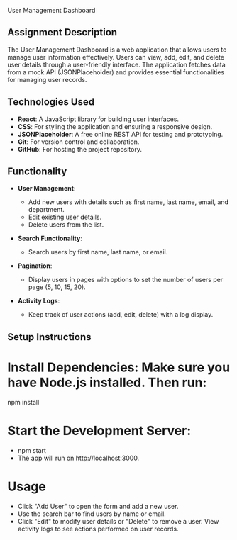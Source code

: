  User Management Dashboard

## Assignment Description
The User Management Dashboard is a web application that allows users to manage user information effectively. Users can view, add, edit, and delete user details through a user-friendly interface. The application fetches data from a mock API (JSONPlaceholder) and provides essential functionalities for managing user records.

## Technologies Used
- **React**: A JavaScript library for building user interfaces.
- **CSS**: For styling the application and ensuring a responsive design.
- **JSONPlaceholder**: A free online REST API for testing and prototyping.
- **Git**: For version control and collaboration.
- **GitHub**: For hosting the project repository.

## Functionality
- **User  Management**: 
  - Add new users with details such as first name, last name, email, and department.
  - Edit existing user details.
  - Delete users from the list.
  
- **Search Functionality**: 
  - Search users by first name, last name, or email.

- **Pagination**: 
  - Display users in pages with options to set the number of users per page (5, 10, 15, 20).

- **Activity Logs**: 
  - Keep track of user actions (add, edit, delete) with a log display.

## Setup Instructions

# Install Dependencies: Make sure you have Node.js installed. Then run:
 npm install
# Start the Development Server:
  - npm start
  - The app will run on http://localhost:3000.
# Usage
  - Click "Add User" to open the form and add a new user.
  - Use the search bar to find users by name or email.
  - Click "Edit" to modify user details or "Delete" to remove a user.
  View activity logs to see actions performed on user records.
